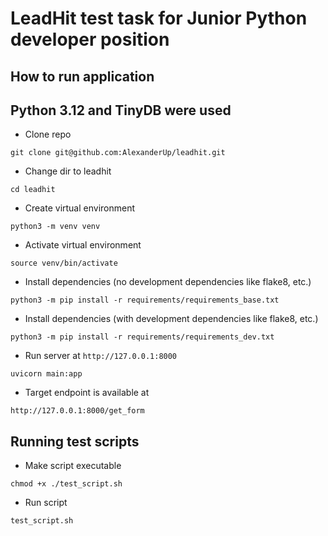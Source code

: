 # LeadHit test task for Junior Python developer position

## How to run application

## Python 3.12 and TinyDB were used

- Clone repo

```git clone git@github.com:AlexanderUp/leadhit.git```

- Change dir to leadhit

```cd leadhit```

- Create virtual environment

```python3 -m venv venv```

- Activate virtual environment

```source venv/bin/activate```

- Install dependencies (no development dependencies like flake8, etc.)

```python3 -m pip install -r requirements/requirements_base.txt```

- Install dependencies (with development dependencies like flake8, etc.)

```python3 -m pip install -r requirements/requirements_dev.txt```

- Run server at ```http://127.0.0.1:8000```

```uvicorn main:app```

- Target endpoint is available at

```http://127.0.0.1:8000/get_form```

## Running test scripts

- Make script executable

```chmod +x ./test_script.sh```

- Run script

```test_script.sh```
